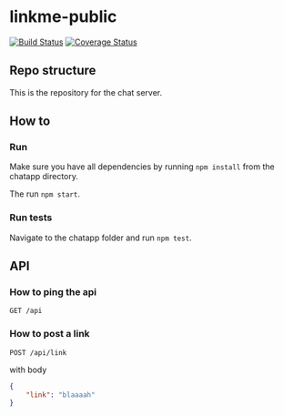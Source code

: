 # linkme-public
[![Build Status](https://travis-ci.org/linkme-public/linkme-web.svg?branch=master)](https://travis-ci.org/linkme-public/linkme-web)
[![Coverage Status](https://travis-ci.org/linkme-public/linkme-web/coverage.svg?precision=2)](https://travis-ci.org/linkme-public/linkme-web)

## Repo structure

This is the repository for the chat server.

## How to

### Run 
Make sure you have all dependencies by running `npm install` from the chatapp directory.

The run `npm start`.

### Run tests
Navigate to the chatapp folder and run `npm test`.  


## API

### How to ping the api

`GET /api`


### How to post a link

`POST /api/link`

with body 

```json
{
    "link": "blaaaah"
} 
```